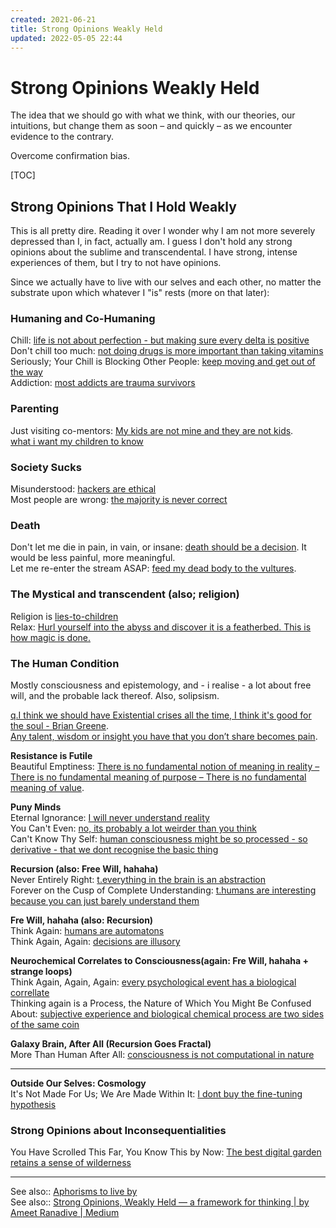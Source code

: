 ```yaml
---
created: 2021-06-21
title: Strong Opinions Weakly Held
updated: 2022-05-05 22:44
---
```

   
# Strong Opinions Weakly Held   
   
The idea that we should go with what we think, with our theories, our intuitions, but change them as soon – and quickly – as we encounter evidence to the contrary.   
   
Overcome confirmation bias.     
   
[TOC]   
   
## Strong Opinions That I Hold Weakly   
This is all pretty dire. Reading it over I wonder why I am not more severely depressed than I, in fact, actually am. I guess I don't hold any strong opinions about the sublime and transcendental. I have strong, intense experiences of them, but I try to not have opinions.   
   
Since we actually have to live with our selves and each other, no matter the substrate upon which whatever I "is" rests (more on that later):   
   
### Humaning and Co-Humaning   
Chill: [life is not about perfection - but making sure every delta is positive](./life%20is%20not%20about%20perfection%20-%20but%20making%20sure%20every%20delta%20is%20positive.md)   
Don't chill too much: [not doing drugs is more important than taking vitamins](./not%20doing%20drugs%20is%20more%20important%20than%20taking%20vitamins.md)   
Seriously; Your Chill is Blocking Other People: [keep moving and get out of the way](./keep%20moving%20and%20get%20out%20of%20the%20way.md)   
Addiction: [most addicts are trauma survivors](./most%20addicts%20are%20trauma%20survivors.md)   
   
### Parenting   
Just visiting co-mentors: [My kids are not mine and they are not kids](./My%20kids%20are%20not%20mine%20and%20they%20are%20not%20kids.md).   
[what i want my children to know](./what%20i%20want%20my%20children%20to%20know.md)   
   
### Society Sucks   
Misunderstood: [hackers are ethical](./hackers%20are%20ethical.md)   
Most people are wrong: [the majority is never correct](./the%20majority%20is%20never%20correct.md)   
   
### Death   
Don't let me die in pain, in vain, or insane: [death should be a decision](./death%20should%20be%20a%20decision.md). It would be less painful, more meaningful.   
Let me re-enter the stream ASAP: [feed my dead body to the vultures](./feed%20my%20dead%20body%20to%20the%20vultures.md).   
   
### The Mystical and transcendent (also; religion)   
Religion is [lies-to-children](./lies-to-children.md)   
Relax: [Hurl yourself into the abyss and discover it is a featherbed. This is how magic is done.](./This%20is%20how%20magic%20is%20done%20-%20by%20hurling%20yourself%20into%20the%20abyss%20and%20discovering%20its%20a%20featherbed.md)   
   
### The Human Condition   
Mostly consciousness and epistemology, and - i realise - a lot about free will, and the probable lack thereof. Also, solipsism.   
   
[q.I think we should have Existential crises all the time, I think it's good for the soul - Brian Greene](./q.I%20think%20we%20should%20have%20Existential%20crises%20all%20the%20time%2C%20I%20think%20it%27s%20good%20for%20the%20soul%20-%20Brian%20Greene.md).   
[Any talent, wisdom or insight you have that you don’t share becomes pain](./Any%20talent%2C%20wisdom%20or%20insight%20you%20have%20that%20you%20don%E2%80%99t%20share%20becomes%20pain.md).   
   
**Resistance is Futile**   
Beautiful Emptiness: [There is no fundamental notion of meaning in reality – There is no fundamental meaning of purpose – There is no fundamental meaning of value](./There%20is%20no%20fundamental%20notion%20of%20meaning%20in%20reality%20%E2%80%93%20There%20is%20no%20fundamental%20meaning%20of%20purpose%20%E2%80%93%20There%20is%20no%20fundamental%20meaning%20of%20value.md).   
   
**Puny Minds**   
Eternal Ignorance: [I will never understand reality](./I%20will%20never%20understand%20reality.md)   
You Can't Even: [no, its probably a lot weirder than you think](./no%2C%20its%20probably%20a%20lot%20weirder%20than%20you%20think.md)   
Can't Know Thy Self: [human consciousness might be so processed - so derivative - that we dont recognise the basic thing](./human%20consciousness%20might%20be%20so%20processed%20-%20so%20derivative%20-%20that%20we%20dont%20recognise%20the%20basic%20thing.md)   
   
**Recursion (also: Free Will, hahaha)**   
Never Entirely Right: [t.everything in the brain is an abstraction](./t.everything%20in%20the%20brain%20is%20an%20abstraction.md)   
Forever on the Cusp of  Complete Understanding: [t.humans are interesting because you can just barely understand them](./t.humans%20are%20interesting%20because%20you%20can%20just%20barely%20understand%20them.md)   
   
**Fre Will, hahaha (also: Recursion)**   
Think Again: [humans are automatons](./humans%20are%20automatons.md)   
Think Again, Again: [decisions are illusory](./decisions%20are%20illusory.md)   
   
**Neurochemical Correlates to Consciousness(again: Fre Will, hahaha + strange loops)**   
Think Again, Again, Again: [every psychological event has a biological correllate](./every%20psychological%20event%20has%20a%20biological%20correllate.md)   
Thinking again is a Process, the Nature of Which You Might Be Confused About: [subjective experience and biological chemical process are two sides of the same coin](./subjective%20experience%20and%20biological%20chemical%20process%20are%20two%20sides%20of%20the%20same%20coin.md)   
   
**Galaxy Brain, After All (Recursion Goes Fractal)**   
More Than Human After All: [consciousness is not computational in nature](/not_created.md)   
   
   
---   
**Outside Our Selves: Cosmology**   
It's Not Made For Us; We Are Made Within It: [I dont buy the fine-tuning hypothesis](./I%20dont%20buy%20the%20fine-tuning%20hypothesis.md)   
   
### Strong Opinions about Inconsequentialities   
You Have Scrolled This Far, You Know This by Now: [The best digital garden retains a sense of wilderness](./The%20best%20digital%20garden%20retains%20a%20sense%20of%20wilderness.md)   
   
   
---   
   
See also:: [Aphorisms to live by](/not_created.md)   
See also:: [Strong Opinions, Weakly Held — a framework for thinking | by Ameet Ranadive | Medium](https://medium.com/@ameet/strong-opinions-weakly-held-a-framework-for-thinking-6530d417e364)